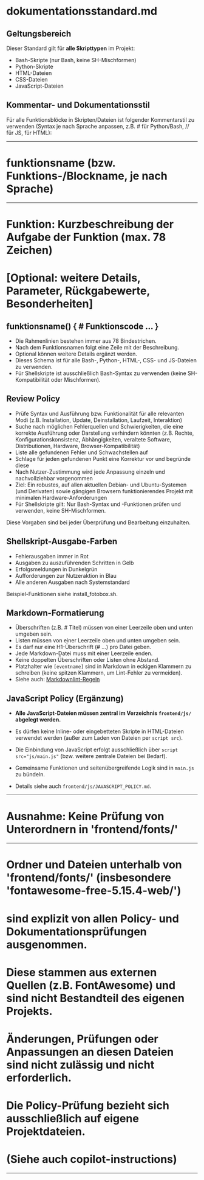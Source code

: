 # dokumentationsstandard.md

## Geltungsbereich

Dieser Standard gilt für **alle Skripttypen** im Projekt:

- Bash-Skripte (nur Bash, keine SH-Mischformen)
- Python-Skripte
- HTML-Dateien
- CSS-Dateien
- JavaScript-Dateien

## Kommentar- und Dokumentationsstil

Für alle Funktionsblöcke in Skripten/Dateien ist folgender Kommentarstil zu verwenden (Syntax je nach Sprache anpassen, z.B. # für Python/Bash, // für JS, <!-- --> für HTML):

-------------------------------------------------------------------------------
# funktionsname (bzw. Funktions-/Blockname, je nach Sprache)
-------------------------------------------------------------------------------
# Funktion: Kurzbeschreibung der Aufgabe der Funktion (max. 78 Zeichen)
# [Optional: weitere Details, Parameter, Rückgabewerte, Besonderheiten]
funktionsname() {
    # Funktionscode ...
}
-------------------------------------------------------------------------------

- Die Rahmenlinien bestehen immer aus 78 Bindestrichen.
- Nach dem Funktionsnamen folgt eine Zeile mit der Beschreibung.
- Optional können weitere Details ergänzt werden.
- Dieses Schema ist für alle Bash-, Python-, HTML-, CSS- und JS-Dateien zu verwenden.
- Für Shellskripte ist ausschließlich Bash-Syntax zu verwenden (keine SH-Kompatibilität oder Mischformen).

## Review Policy

- Prüfe Syntax und Ausführung bzw. Funktionalität für alle relevanten Modi (z.B. Installation, Update, Deinstallation, Laufzeit, Interaktion)
- Suche nach möglichen Fehlerquellen und Schwierigkeiten, die eine korrekte Ausführung oder Darstellung verhindern könnten (z.B. Rechte, Konfigurationskonsistenz, Abhängigkeiten, veraltete Software, Distributionen, Hardware, Browser-Kompatibilität)
- Liste alle gefundenen Fehler und Schwachstellen auf
- Schlage für jeden gefundenen Punkt eine Korrektur vor und begründe diese
- Nach Nutzer-Zustimmung wird jede Anpassung einzeln und nachvollziehbar vorgenommen
- Ziel: Ein robustes, auf allen aktuellen Debian- und Ubuntu-Systemen (und Derivaten) sowie gängigen Browsern funktionierendes Projekt mit minimalen Hardware-Anforderungen
- Für Shellskripte gilt: Nur Bash-Syntax und -Funktionen prüfen und verwenden, keine SH-Mischformen.

Diese Vorgaben sind bei jeder Überprüfung und Bearbeitung einzuhalten.

## Shellskript-Ausgabe-Farben

- Fehlerausgaben immer in Rot
- Ausgaben zu auszuführenden Schritten in Gelb
- Erfolgsmeldungen in Dunkelgrün
- Aufforderungen zur Nutzeraktion in Blau
- Alle anderen Ausgaben nach Systemstandard

Beispiel-Funktionen siehe install_fotobox.sh.

## Markdown-Formatierung

- Überschriften (z.B. # Titel) müssen von einer Leerzeile oben und unten umgeben sein.
- Listen müssen von einer Leerzeile oben und unten umgeben sein.
- Es darf nur eine H1-Überschrift (# ...) pro Datei geben.
- Jede Markdown-Datei muss mit einer Leerzeile enden.
- Keine doppelten Überschriften oder Listen ohne Abstand.
- Platzhalter wie `[eventname]` sind in Markdown in eckigen Klammern zu schreiben (keine spitzen Klammern, um Lint-Fehler zu vermeiden).
- Siehe auch: [Markdownlint-Regeln](https://github.com/DavidAnson/markdownlint/blob/main/doc/Rules.md)

## JavaScript Policy (Ergänzung)

- **Alle JavaScript-Dateien müssen zentral im Verzeichnis `frontend/js/` abgelegt werden.**

- Es dürfen keine Inline- oder eingebetteten Skripte in HTML-Dateien verwendet werden (außer zum Laden von Dateien per `script src`).

- Die Einbindung von JavaScript erfolgt ausschließlich über `script src="js/main.js"` (bzw. weitere zentrale Dateien bei Bedarf).

- Gemeinsame Funktionen und seitenübergreifende Logik sind in `main.js` zu bündeln.

- Details siehe auch `frontend/js/JAVASCRIPT_POLICY.md`.

-------------------------------------------------------------------------------
# Ausnahme: Keine Prüfung von Unterordnern in 'frontend/fonts/'
-------------------------------------------------------------------------------
# Ordner und Dateien unterhalb von 'frontend/fonts/' (insbesondere 'fontawesome-free-5.15.4-web/')
# sind explizit von allen Policy- und Dokumentationsprüfungen ausgenommen.
# Diese stammen aus externen Quellen (z.B. FontAwesome) und sind nicht Bestandteil des eigenen Projekts.
# Änderungen, Prüfungen oder Anpassungen an diesen Dateien sind nicht zulässig und nicht erforderlich.
# Die Policy-Prüfung bezieht sich ausschließlich auf eigene Projektdateien.
#
# (Siehe auch copilot-instructions)
-------------------------------------------------------------------------------
